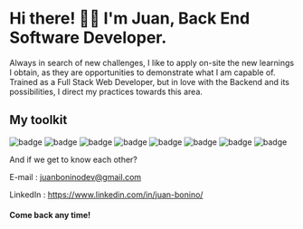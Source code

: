 # Hi there! 👋🏽  I'm Juan, Back End Software Developer.

Always in search of new challenges, I like to apply on-site the new learnings I obtain, as they are opportunities to demonstrate what I am capable of. Trained as a Full Stack Web Developer, but in love with the Backend and its possibilities, I direct my practices towards this area.


## My toolkit 

![badge](https://img.shields.io/badge/Node.js-43853D?style=for-the-badge&logo=node.js&logoColor=white)
![badge](https://img.shields.io/badge/Express.js-404D59?style=for-the-badge)
![badge](https://img.shields.io/badge/sequelize-323330?style=for-the-badge&logo=sequelize&logoColor=blue)
![badge](https://img.shields.io/badge/Java-ED8B00?style=for-the-badge&logo=openjdk&logoColor=white)
![badge](https://img.shields.io/badge/Spring-6DB33F?style=for-the-badge&logo=spring&logoColor=white)
![badge](https://img.shields.io/badge/PostgreSQL-316192?style=for-the-badge&logo=postgresql&logoColor=white)
![badge](https://img.shields.io/badge/MySQL-005C84?style=for-the-badge&logo=mysql&logoColor=white)
![badge](https://img.shields.io/badge/MongoDB-4EA94B?style=for-the-badge&logo=mongodb&logoColor=white)



And if we get to know each other?


E-mail : juanboninodev@gmail.com

LinkedIn : https://www.linkedin.com/in/juan-bonino/


#### Come back any time!
